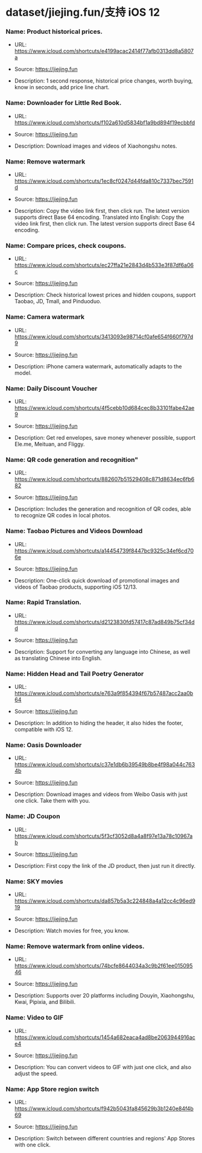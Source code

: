 # dataset/jiejing.fun/支持 iOS 12

### Name: Product historical prices.

- URL: https://www.icloud.com/shortcuts/e4199acac2414f77afb0313dd8a5807a

- Source: https://jiejing.fun

- Description: 1 second response, historical price changes, worth buying, know in seconds, add price line chart.

### Name: Downloader for Little Red Book.

- URL: https://www.icloud.com/shortcuts/f102a610d5834bf1a9bd894f19ecbbfd

- Source: https://jiejing.fun

- Description: Download images and videos of Xiaohongshu notes.

### Name: Remove watermark

- URL: https://www.icloud.com/shortcuts/1ec8cf0247d44fda810c7337bec7591d

- Source: https://jiejing.fun

- Description: Copy the video link first, then click run. The latest version supports direct Base 64 encoding.
Translated into English: Copy the video link first, then click run. The latest version supports direct Base 64 encoding.

### Name: Compare prices, check coupons.

- URL: https://www.icloud.com/shortcuts/ec27ffa21e2843d4b533e3f87df6a06c

- Source: https://jiejing.fun

- Description: Check historical lowest prices and hidden coupons, support Taobao, JD, Tmall, and Pinduoduo.

### Name: Camera watermark

- URL: https://www.icloud.com/shortcuts/3413093e98714cf0afe654f660f797d9

- Source: https://jiejing.fun

- Description: iPhone camera watermark, automatically adapts to the model.

### Name: Daily Discount Voucher

- URL: https://www.icloud.com/shortcuts/4f5cebb10d684cec8b33101fabe42ae9

- Source: https://jiejing.fun

- Description: Get red envelopes, save money whenever possible, support Ele.me, Meituan, and Fliggy.

### Name: QR code generation and recognition"

- URL: https://www.icloud.com/shortcuts/882607b51529408c871d8634ec6fb682

- Source: https://jiejing.fun

- Description: Includes the generation and recognition of QR codes, able to recognize QR codes in local photos.

### Name: Taobao Pictures and Videos Download

- URL: https://www.icloud.com/shortcuts/a14454739f8447bc9325c34ef6cd706e

- Source: https://jiejing.fun

- Description: One-click quick download of promotional images and videos of Taobao products, supporting iOS 12/13.

### Name: Rapid Translation.

- URL: https://www.icloud.com/shortcuts/d2123830fd57417c87ad849b75cf34dd

- Source: https://jiejing.fun

- Description: Support for converting any language into Chinese, as well as translating Chinese into English.

### Name: Hidden Head and Tail Poetry Generator

- URL: https://www.icloud.com/shortcuts/e763a9f854394f67b57487acc2aa0b64

- Source: https://jiejing.fun

- Description: In addition to hiding the header, it also hides the footer, compatible with iOS 12.

### Name: Oasis Downloader

- URL: https://www.icloud.com/shortcuts/c37e1db6b39549b8be4f98a044c7634b

- Source: https://jiejing.fun

- Description: Download images and videos from Weibo Oasis with just one click. Take them with you.

### Name: JD Coupon

- URL: https://www.icloud.com/shortcuts/5f3cf3052d8a4a8f97e13a78c10967ab

- Source: https://jiejing.fun

- Description: First copy the link of the JD product, then just run it directly.

### Name: SKY movies

- URL: https://www.icloud.com/shortcuts/da857b5a3c224848a4a12cc4c96ed919

- Source: https://jiejing.fun

- Description: Watch movies for free, you know.

### Name: Remove watermark from online videos.

- URL: https://www.icloud.com/shortcuts/74bcfe8644034a3c9b2f61ee01509546

- Source: https://jiejing.fun

- Description: Supports over 20 platforms including Douyin, Xiaohongshu, Kwai, Pipixia, and Bilibili.

### Name: Video to GIF

- URL: https://www.icloud.com/shortcuts/1454a682eaca4ad8be2063944916ace4

- Source: https://jiejing.fun

- Description: You can convert videos to GIF with just one click, and also adjust the speed.

### Name: App Store region switch

- URL: https://www.icloud.com/shortcuts/f942b5043fa845629b3b1240e84f4b69

- Source: https://jiejing.fun

- Description: Switch between different countries and regions' App Stores with one click.

